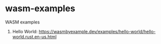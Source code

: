 # wasm-examples
WASM examples

1. Hello World: https://wasmbyexample.dev/examples/hello-world/hello-world.rust.en-us.html
